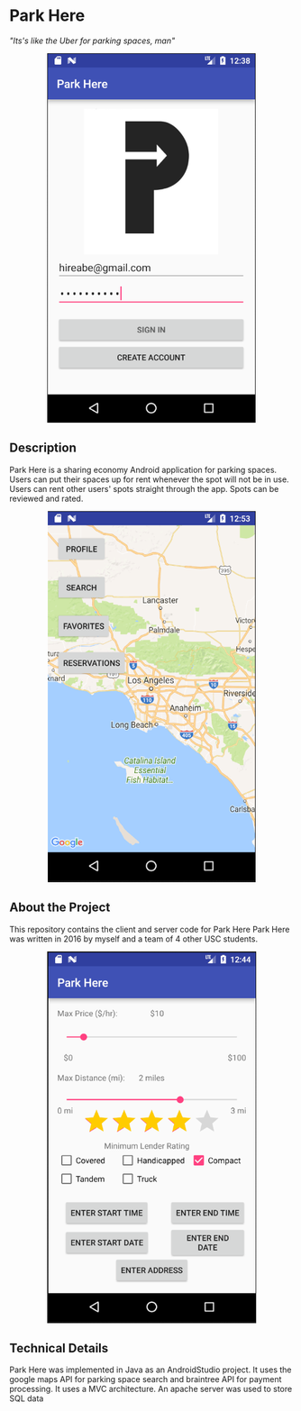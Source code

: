 # Park Here

*"Its's like the Uber for parking spaces, man"*

<p align="center">
  <img src="https://github.com/abewheel/ParkHere/blob/master/utils/login.PNG" alt="Login"/>
</p>


## Description

Park Here is a sharing economy Android application for parking spaces.
Users can put their spaces up for rent whenever the spot will not be in use.
Users can rent other users' spots straight through the app.
Spots can be reviewed and rated.

<p align="center">
  <img src="https://github.com/abewheel/ParkHere/blob/master/utils/map.PNG" alt="Map"/>
</p>


## About the Project

This repository contains the client and server code for Park Here
Park Here was written in 2016 by myself and a team of 4 other USC students.

<p align="center">
  <img src="https://github.com/abewheel/ParkHere/blob/master/utils/search.PNG" alt="Search"/>
</p>


## Technical Details
	
Park Here was implemented in Java as an AndroidStudio project.
It uses the google maps API for parking space search and braintree API for payment processing.
It uses a MVC architecture.
An apache server was used to store SQL data

